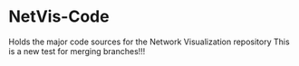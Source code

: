 # NetVis-Code
Holds the major code sources for the Network Visualization repository 
This is a new test for merging branches!!!